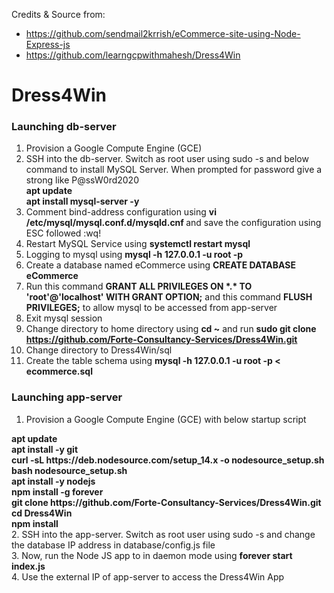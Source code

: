 Credits & Source from: 

- https://github.com/sendmail2krrish/eCommerce-site-using-Node-Express-js
- https://github.com/learngcpwithmahesh/Dress4Win


# Dress4Win

### Launching db-server
1. Provision a Google Compute Engine (GCE) <br/>
2. SSH into the db-server. Switch as root user using sudo -s and below command to install MySQL Server. When prompted for password give a strong like P@ssW0rd2020 <br/>
<b>apt update</b> <br/>
<b>apt install mysql-server -y</b> <br/>
3. Comment bind-address configuration using <b> vi /etc/mysql/mysql.conf.d/mysqld.cnf </b> and save the configuration using ESC followed :wq! <br/>
4. Restart MySQL Service using <b>systemctl restart mysql</b> <br/>
5. Logging to mysql using <b>mysql -h 127.0.0.1 -u root -p</b>  <br/>
6. Create a database named eCommerce using <b>CREATE DATABASE eCommerce </b> <br/>
7. Run this command <b>GRANT ALL PRIVILEGES ON \*.\* TO 'root'@'localhost' WITH GRANT OPTION;</b> and this command <b>FLUSH PRIVILEGES;</b> to allow mysql to be accessed from app-server <br/>
7. Exit mysql session <br/>
8. Change directory to home directory using <b>cd ~</b> and run <b> sudo git clone https://github.com/Forte-Consultancy-Services/Dress4Win.git </b>  <br/>
9. Change directory to Dress4Win/sql <br/>
10. Create the table schema using <b> mysql -h 127.0.0.1 -u root -p < ecommerce.sql </b> <br/>
 
### Launching app-server
1. Provision a Google Compute Engine (GCE) with below startup script <br/>
<b>
apt update <br/>
apt install -y git <br/>
curl -sL https://deb.nodesource.com/setup_14.x -o nodesource_setup.sh <br/>
bash nodesource_setup.sh <br/>
apt install -y nodejs <br/>
npm install -g forever <br/>
git clone https://github.com/Forte-Consultancy-Services/Dress4Win.git <br/>
cd Dress4Win <br/>
npm install <br/>
</b>
2. SSH into the app-server. Switch as root user using sudo -s and change the database IP address in database/config.js file <br/>
3. Now, run the Node JS app to in daemon mode using <b>forever start index.js </b> <br/>
4. Use the external IP of app-server to access the Dress4Win App <br/>
